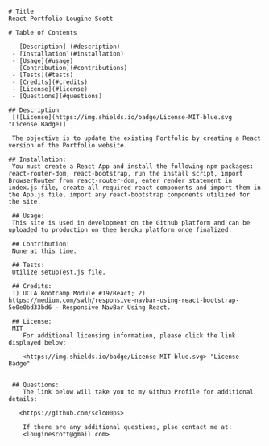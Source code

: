 

    # Title 
    React Portfolio Lougine Scott

    # Table of Contents

     - [Description] (#description)
     - [Installation](#installation)
     - [Usage](#usage)
     - [Contribution](#contributions)
     - [Tests](#tests)
     - [Credits](#credits)
     - [License](#license)
     - [Questions](#questions)

    ## Description
     [![License](https://img.shields.io/badge/License-MIT-blue.svg "License Badge)]

     The objective is to update the existing Portfolio by creating a React version of the Portfolio website.

    ## Installation:
     You must create a React App and install the following npm packages:  react-router-dom, react-bootstrap, run the install script, import BrowserRouter from react-router-dom, enter render statement in index.js file, create all required react components and import them in the App.js file, import any react-bootstrap components utilized for the site.

     ## Usage:
     This site is used in development on the Github platform and can be uploaded to production on thee heroku platform once finalized.

     ## Contribution:
     None at this time.

     ## Tests:
     Utilize setupTest.js file.

     ## Credits:
     1) UCLA Bootcamp Module #19/React; 2) https://medium.com/swlh/responsive-navbar-using-react-bootstrap-5e0e0bd33bd6 - Responsive NavBar Using React. 
     
     ## License:
     MIT
        For additional licensing information, please click the link displayed below:

        <https://img.shields.io/badge/License-MIT-blue.svg> "License Badge"

        
     ## Questions:
        The link below will take you to my Github Profile for additional details:

       <https://github.com/sclo00ps>
    
        If there are any additional questions, plse contact me at:  
        <louginescott@gmail.com>

    